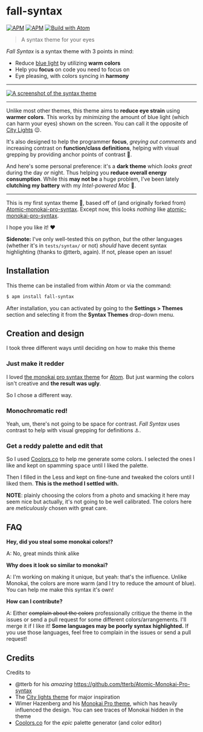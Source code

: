 # fall-syntax
[![APM](https://img.shields.io/apm/dm/fall-syntax)](https://atom.io/themes/fall-syntax) [![APM](https://img.shields.io/apm/l/fall-syntax)](https://atom.io/themes/fall-syntax) [![Build with Atom](https://img.shields.io/badge/Built%20with-Atom-brightgreen?logo=atom)](https://atom.io/)

> A syntax theme for your eyes

*Fall Syntax* is a syntax theme with 3 points in mind:

 - Reduce [blue light](https://www.verywellhealth.com/blue-light-exposure-3421985) by utilizing **warm colors**
 - Help you **focus** on code you need to focus on
 - Eye pleasing, with colors syncing in **harmony**

---

[![A screenshot of the syntax theme](https://raw.githubusercontent.com/ThatXliner/fall-syntax/master/screenshot.png)](https://github.com/ThatXliner/fall-syntax/blob/master/screenshot.png)

---

Unlike most other themes, this theme aims to **reduce eye strain** using **warmer colors**. This works by *minimizing* the amount of blue light (which can harm your eyes) shown on the screen. You can call it the opposite of [City Lights][2] :wink:.

It's also designed to help the programmer **focus**, *greying out comments* and increasing contrast on **function/class definitions**, helping with visual grepping by providing anchor points of contrast :eyes:.

And here's some personal preference: it's a **dark theme** which *looks great* during the day *or* night. Thus helping you **reduce overall energy consumption**. While this **may not be** a huge problem, I've been lately **clutching my battery** with my *Intel-powered Mac* :grimacing:.

---

This is my first syntax theme :tada:, based off of (and originally forked from) [Atomic-monokai-pro-syntax][1]. Except now, this looks *nothing* like [atomic-monokai-pro-syntax][1].

I hope you like it! :heart:

**Sidenote:** I've only well-tested this on python, *but* the other languages (whether it's in `tests/syntax/` or not) *should* have decent syntax highlighting (thanks to @tterb, again). If not, please open an issue!

## Installation

This theme can be installed from within Atom or via the command:
```sh
$ apm install fall-syntax
```
After installation, you can activated by going to the **Settings > Themes** section and selecting it from the **Syntax Themes** drop-down menu.

## Creation and design

I took three different ways until deciding on how to make this theme

### Just make it redder

I loved [the monokai pro syntax theme][1] for [Atom](https://atom.io/). But just warming the colors isn't creative and **the result was ugly**.

So I chose a different way.

### Monochromatic red!

Yeah, um, there's not going to be space for contrast. *Fall Syntax* uses contrast to help with visual grepping for definitions :anchor:.

### Get a reddy palette and edit that

So I used [Coolors.co](https://coolors.co/) to help me generate some colors. I selected the ones I like and kept on spamming <kbd>space</kbd> until I liked the palette.

Then I filled in the Less and kept on fine-tune and tweaked the colors until I liked them. **This is the method I settled with.**

**NOTE**: plainly choosing the colors from a photo and smacking it here may seem nice but actually, it's not going to be well calibrated. The colors here are *meticulously* chosen with great care.

## FAQ

**Hey, did you steal some monokai colors!?**

A: No, great minds think alike

**Why does it look so similar to monokai?**

A: I'm working on making it unique, but yeah: that's the influence. Unlike Monokai, the colors are more warm (and I try to reduce the amount of blue). You can help me make this syntax it's own!

**How can I contribute?**

A: Either ~~complain about the colors~~ professionally critique the theme in the issues or send a pull request for some different colors/arrangements. I'll merge it if I like it! **Some languages may be poorly syntax highlighted.** If you use those languages, feel free to complain in the issues or send a pull request!

## Credits

Credits to

 - @tterb for his *amazing* https://github.com/tterb/Atomic-Monokai-Pro-syntax
 - The [City lights theme][2] for major inspiration
 - Wimer Hazenberg and his [Monokai Pro theme](https://monokai.pro/), which has heavily influenced the design. You can see traces of Monokai hidden in the theme
 - [Coolors.co](https://coolors.co/) for the *epic* palette generator (and color editor)

[1]: https://github.com/tterb/Atomic-Monokai-Pro-syntax
[2]: http://citylights.xyz/
